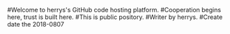 #Welcome to herrys's GitHub code hosting platform.
#Cooperation begins here, trust is built here.
#This is public pository.
#Writer by herrys.
#Create date the 2018-0807

